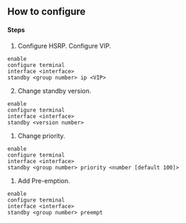 ## How to configure 

#### Steps

1. Configure HSRP. Configure VIP.
```
enable
configure terminal
interface <interface>
standby <group number> ip <VIP>
```

2. Change standby version.
```
enable
configure terminal
interface <interface>
standby <version number>
```

1. Change priority.
```
enable
configure terminal
interface <interface>
standby <group number> priority <number [default 100]>
```

1. Add Pre-emption.
```
enable
configure terminal
interface <interface>
standby <group number> preempt
```
